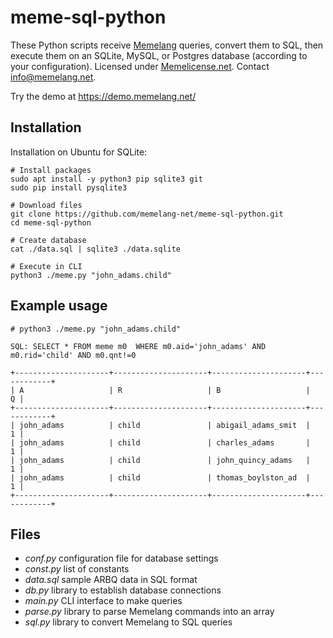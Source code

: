 # meme-sql-python
These Python scripts receive [Memelang](https://memelang.net/) queries, convert them to SQL, then execute them on an SQLite, MySQL, or Postgres database (according to your configuration). Licensed under [Memelicense.net](https://memelicense.net/). Contact info@memelang.net.

Try the demo at https://demo.memelang.net/


## Installation

Installation on Ubuntu for SQLite:

	# Install packages
	sudo apt install -y python3 pip sqlite3 git
	sudo pip install pysqlite3
	
	# Download files
	git clone https://github.com/memelang-net/meme-sql-python.git
	cd meme-sql-python
	
	# Create database
	cat ./data.sql | sqlite3 ./data.sqlite
	
	# Execute in CLI
	python3 ./meme.py "john_adams.child"


## Example usage

	# python3 ./meme.py "john_adams.child"

	SQL: SELECT * FROM meme m0  WHERE m0.aid='john_adams' AND m0.rid='child' AND m0.qnt!=0

	+---------------------+---------------------+---------------------+------------+
	| A                   | R                   | B                   |          Q |
	+---------------------+---------------------+---------------------+------------+
	| john_adams          | child               | abigail_adams_smit  |          1 |
	| john_adams          | child               | charles_adams       |          1 |
	| john_adams          | child               | john_quincy_adams   |          1 |
	| john_adams          | child               | thomas_boylston_ad  |          1 |
	+---------------------+---------------------+---------------------+------------+


## Files
* *conf.py* configuration file for database settings
* *const.py* list of constants
* *data.sql* sample ARBQ data in SQL format
* *db.py* library to establish database connections
* *main.py* CLI interface to make queries
* *parse.py* library to parse Memelang commands into an array
* *sql.py* library to convert Memelang to SQL queries

